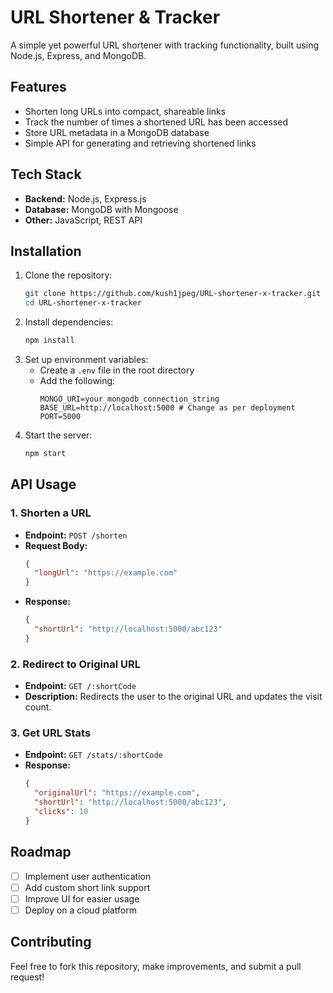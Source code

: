 # URL Shortener & Tracker

A simple yet powerful URL shortener with tracking functionality, built using Node.js, Express, and MongoDB.

## Features
- Shorten long URLs into compact, shareable links
- Track the number of times a shortened URL has been accessed
- Store URL metadata in a MongoDB database
- Simple API for generating and retrieving shortened links

## Tech Stack
- **Backend:** Node.js, Express.js
- **Database:** MongoDB with Mongoose
- **Other:** JavaScript, REST API

## Installation

1. Clone the repository:
   ```sh
   git clone https://github.com/kush1jpeg/URL-shortener-x-tracker.git
   cd URL-shortener-x-tracker
   ```
2. Install dependencies:
   ```sh
   npm install
   ```
3. Set up environment variables:
   - Create a `.env` file in the root directory
   - Add the following:
     ```env
     MONGO_URI=your_mongodb_connection_string
     BASE_URL=http://localhost:5000 # Change as per deployment
     PORT=5000
     ```
4. Start the server:
   ```sh
   npm start
   ```

## API Usage

### 1. Shorten a URL
   - **Endpoint:** `POST /shorten`
   - **Request Body:**
     ```json
     {
       "longUrl": "https://example.com"
     }
     ```
   - **Response:**
     ```json
     {
       "shortUrl": "http://localhost:5000/abc123"
     }
     ```

### 2. Redirect to Original URL
   - **Endpoint:** `GET /:shortCode`
   - **Description:** Redirects the user to the original URL and updates the visit count.

### 3. Get URL Stats
   - **Endpoint:** `GET /stats/:shortCode`
   - **Response:**
     ```json
     {
       "originalUrl": "https://example.com",
       "shortUrl": "http://localhost:5000/abc123",
       "clicks": 10
     }
     ```

## Roadmap
- [ ] Implement user authentication
- [ ] Add custom short link support
- [ ] Improve UI for easier usage
- [ ] Deploy on a cloud platform

## Contributing
Feel free to fork this repository, make improvements, and submit a pull request!
